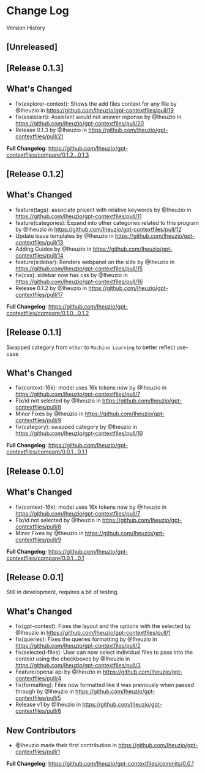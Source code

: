 # Change Log

Version History

## [Unreleased]

## [Release 0.1.3]

## What's Changed
* fix(explorer-context): Shows the add files context for any file by @Iheuzio in https://github.com/Iheuzio/gpt-contextfiles/pull/19
* fix(assistant): Assistant would not answer reponse by @Iheuzio in https://github.com/Iheuzio/gpt-contextfiles/pull/20
* Release 0.1.3 by @Iheuzio in https://github.com/Iheuzio/gpt-contextfiles/pull/21

**Full Changelog**: https://github.com/Iheuzio/gpt-contextfiles/compare/0.1.2...0.1.3

## [Release 0.1.2]

## What's Changed
* feature(tags): associate project with relative keywords by @Iheuzio in https://github.com/Iheuzio/gpt-contextfiles/pull/11
* feature(categories): Expand into other categories related to this program by @Iheuzio in https://github.com/Iheuzio/gpt-contextfiles/pull/12
* Update issue templates by @Iheuzio in https://github.com/Iheuzio/gpt-contextfiles/pull/13
* Adding Guides by @Iheuzio in https://github.com/Iheuzio/gpt-contextfiles/pull/14
* feature(sidebar): Renders webpanel on the side by @Iheuzio in https://github.com/Iheuzio/gpt-contextfiles/pull/15
* fix(css): sidebar now has css by @Iheuzio in https://github.com/Iheuzio/gpt-contextfiles/pull/16
* Release 0.1.2 by @Iheuzio in https://github.com/Iheuzio/gpt-contextfiles/pull/17


**Full Changelog**: https://github.com/Iheuzio/gpt-contextfiles/compare/0.1.0...0.1.2

## [Release 0.1.1]

Swapped category from `other` to `Machine Learning` to better reflect use-case

## What's Changed
* fix(context-16k): model uses 16k tokens now by @Iheuzio in https://github.com/Iheuzio/gpt-contextfiles/pull/7
* Fix/id not selected by @Iheuzio in https://github.com/Iheuzio/gpt-contextfiles/pull/8
* Minor Fixes by @Iheuzio in https://github.com/Iheuzio/gpt-contextfiles/pull/9
* fix(category): swapped category by @Iheuzio in https://github.com/Iheuzio/gpt-contextfiles/pull/10


**Full Changelog**: https://github.com/Iheuzio/gpt-contextfiles/compare/0.0.1...0.1.1

## [Release 0.1.0]

## What's Changed
* fix(context-16k): model uses 16k tokens now by @Iheuzio in https://github.com/Iheuzio/gpt-contextfiles/pull/7
* Fix/id not selected by @Iheuzio in https://github.com/Iheuzio/gpt-contextfiles/pull/8
* Minor Fixes by @Iheuzio in https://github.com/Iheuzio/gpt-contextfiles/pull/9


**Full Changelog**: https://github.com/Iheuzio/gpt-contextfiles/compare/0.0.1...0.1

## [Release 0.0.1]

Still in development, requires a bit of testing.

## What's Changed
* fix(gpt-context): Fixes the layout and the options with the selected by @Iheuzio in https://github.com/Iheuzio/gpt-contextfiles/pull/1
* fix(queries): Fixes the queries formatting by @Iheuzio in https://github.com/Iheuzio/gpt-contextfiles/pull/2
* fix(selected-files): User can now select individual files to pass into the context using the checkboxes by @Iheuzio in https://github.com/Iheuzio/gpt-contextfiles/pull/3
* Feature/openai api by @Iheuzio in https://github.com/Iheuzio/gpt-contextfiles/pull/4
* fix(formatting): Files now formatted like it was previously when passed through by @Iheuzio in https://github.com/Iheuzio/gpt-contextfiles/pull/5
* Release v1 by @Iheuzio in https://github.com/Iheuzio/gpt-contextfiles/pull/6

## New Contributors
* @Iheuzio made their first contribution in https://github.com/Iheuzio/gpt-contextfiles/pull/1

**Full Changelog**: https://github.com/Iheuzio/gpt-contextfiles/commits/0.0.1